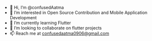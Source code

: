 - 👋 Hi, I’m @confusedAatma
- 👀 I’m interested in Open Source Contribution and Mobile Application Development
- 🌱 I’m currently learning Flutter 
- 💞️ I’m looking to collaborate on flutter projects
- 📫 Reach me at confusedaatma0906@gmail.com

<!---
confusedAatma/confusedAatma is a ✨ special ✨ repository because its `README.md` (this file) appears on your GitHub profile.
You can click the Preview link to take a look at your changes.
--->
